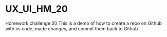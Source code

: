 # UX_UI_HM_20
Homework challenge 20 
This is a demo of how to create a repo on Github with vs code, made changes, and commit them back to Github
